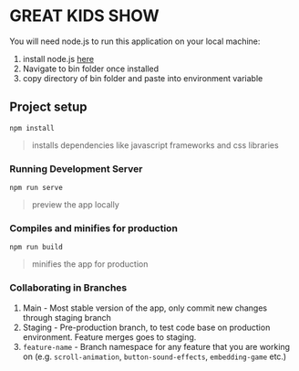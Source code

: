 # GREAT KIDS SHOW
You will need node.js to run this application on your local machine: 
1. install node.js [here](https://nodejs.org/en/)
2. Navigate to bin folder once installed
3. copy directory of bin folder and paste into environment variable

## Project setup

```
npm install
```
> installs dependencies like javascript frameworks and css libraries

### Running Development Server
```
npm run serve
```
> preview the app locally 

### Compiles and minifies for production
```
npm run build
```
> minifies the app for production

### Collaborating in Branches
1. Main - Most stable version of the app, only commit new changes through staging branch
2. Staging - Pre-production branch, to test code base on production environment. Feature merges goes to staging.
3. `feature-name` - Branch namespace for any feature that you are working on (e.g. `scroll-animation`, `button-sound-effects`, `embedding-game` etc.)